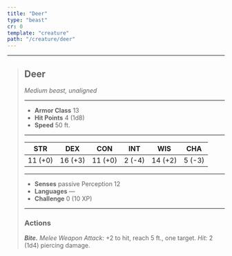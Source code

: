 ```yaml
---
title: "Deer"
type: "beast"
cr: 0
template: "creature"
path: "/creature/deer"
---
```


___
>
> ## Deer
>*Medium beast, unaligned*
> ___
>
> - **Armor Class** 13
> - **Hit Points** 4 (1d8)
> - **Speed** 50 ft.
>___
>
>|STR|DEX|CON|INT|WIS|CHA|
>|:---:|:---:|:---:|:---:|:---:|:---:|
>|11 (+0)|16 (+3)|11 (+0)|2 (-4)|14 (+2)|5 (-3)|
>___
>
> - **Senses** passive Perception 12
> - **Languages** —
> - **Challenge** 0 (10 XP)
> ___
>
>
> ### Actions
>
> ***Bite.*** *Melee Weapon Attack:* +2 to hit, reach 5 ft., one target. *Hit:* 2 (1d4) piercing damage.
